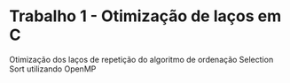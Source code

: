 # Trabalho 1 - Otimização de laços em C
Otimização dos laços de repetição do algoritmo de ordenação Selection Sort utilizando OpenMP
